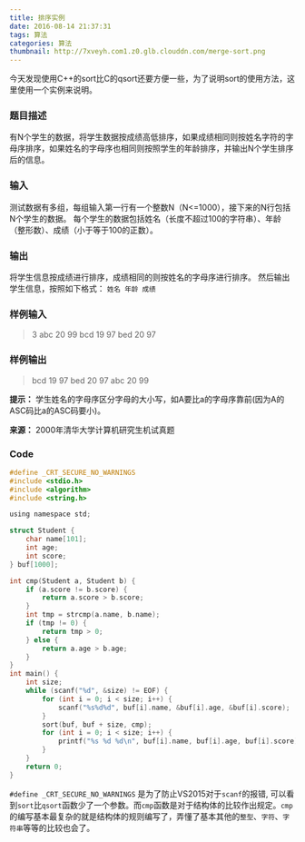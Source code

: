 ```yaml
---
title: 排序实例
date: 2016-08-14 21:37:31
tags: 算法
categories: 算法
thumbnail: http://7xveyh.com1.z0.glb.clouddn.com/merge-sort.png
---
```

今天发现使用C++的sort比C的qsort还要方便一些，为了说明sort的使用方法，这里使用一个实例来说明。<!--more-->

### 题目描述
有N个学生的数据，将学生数据按成绩高低排序，如果成绩相同则按姓名字符的字母序排序，如果姓名的字母序也相同则按照学生的年龄排序，并输出N个学生排序后的信息。
### 输入
测试数据有多组，每组输入第一行有一个整数N（N<=1000），接下来的N行包括N个学生的数据。
每个学生的数据包括姓名（长度不超过100的字符串）、年龄（整形数）、成绩（小于等于100的正数）。
### 输出
将学生信息按成绩进行排序，成绩相同的则按姓名的字母序进行排序。
然后输出学生信息，按照如下格式：
`姓名 年龄 成绩`
### 样例输入
>3
abc 20 99
bcd 19 97
bed 20 97

### 样例输出
>bcd 19 97
bed 20 97
abc 20 99

**提示：**
学生姓名的字母序区分字母的大小写，如A要比a的字母序靠前(因为A的ASC码比a的ASC码要小)。

**来源：**
2000年清华大学计算机研究生机试真题

### Code
```c
#define _CRT_SECURE_NO_WARNINGS
#include <stdio.h>
#include <algorithm>
#include <string.h>

using namespace std;

struct Student {
	char name[101];
	int age;
	int score;
} buf[1000];

int cmp(Student a, Student b) {
	if (a.score != b.score) {
		return a.score > b.score;
	}
	int tmp = strcmp(a.name, b.name);
	if (tmp != 0) {
		return tmp > 0;
	} else {
		return a.age > b.age;
	}
}
int main() {
	int size;
	while (scanf("%d", &size) != EOF) {
		for (int i = 0; i < size; i++) {
			scanf("%s%d%d", buf[i].name, &buf[i].age, &buf[i].score);
		}
		sort(buf, buf + size, cmp);
		for (int i = 0; i < size; i++) {
			printf("%s %d %d\n", buf[i].name, buf[i].age, buf[i].score);
		}
	}
	return 0;
}
```
`#define _CRT_SECURE_NO_WARNINGS` 是为了防止VS2015对于`scanf`的报错, 可以看到`sort`比`qsort`函数少了一个参数。而`cmp`函数是对于结构体的比较作出规定。`cmp`的编写基本最复杂的就是结构体的规则编写了，弄懂了基本其他的`整型`、`字符`、`字符串`等等的比较也会了。